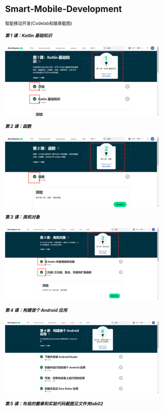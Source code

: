 # Smart-Mobile-Development

智能移动开发(Codelab和徽章截图)

##### 第 1 课：Kotlin 基础知识

![](./images/9746fc23104f55159fcbea3024fdd29.png)

##### 第 2 课：函数

![](./images/fa94d733dc32c13a99a2bb41e7752e5.png)

##### 第 3 课：类和对象

![](./images/da57e6f30b88febcea056994922dafe.png)

##### 第 4 课：构建首个 Android 应用

![](./images/994d853c0f2f09192e417bb55b89964.png)

##### 第 5 课：布局的徽章和实验代码截图见文件夹lab02
